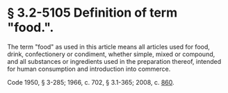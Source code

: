 # § 3.2-5105 Definition of term "food.".

<p>The term "food" as used in this article means all articles used for food, drink, confectionery or condiment, whether simple, mixed or compound, and all substances or ingredients used in the preparation thereof, intended for human consumption and introduction into commerce.</p><p>Code 1950, § 3-285; 1966, c. 702, § 3.1-365; 2008, c. <a href='http://lis.virginia.gov/cgi-bin/legp604.exe?081+ful+CHAP0860'>860</a>.</p>